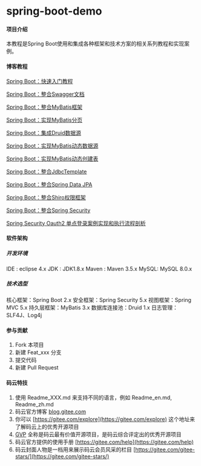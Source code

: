 # spring-boot-demo

#### 项目介绍
本教程是Spring Boot使用和集成各种框架和技术方案的相关系列教程和实现案例。


#### 博客教程

[Spring Boot：快速入门教程](https://www.cnblogs.com/xifengxiaoma/p/11019240.html)

[Spring Boot：整合Swagger文档](https://www.cnblogs.com/xifengxiaoma/p/11022146.html)

[Spring Boot：整合MyBatis框架](https://www.cnblogs.com/xifengxiaoma/p/11024402.html)

[Spring Boot：实现MyBatis分页](https://www.cnblogs.com/xifengxiaoma/p/11027551.html)

[Spring Boot：集成Druid数据源](https://www.cnblogs.com/xifengxiaoma/p/11028248.html)

[Spring Boot：实现MyBatis动态数据源](https://www.cnblogs.com/xifengxiaoma/p/11040336.html)

[Spring Boot：实现MyBatis动态创建表](https://www.cnblogs.com/xifengxiaoma/p/11041509.html)

[Spring Boot：整合JdbcTemplate](https://www.cnblogs.com/xifengxiaoma/p/11046099.html)

[Spring Boot：整合Spring Data JPA](https://www.cnblogs.com/xifengxiaoma/p/11047049.html)

[Spring Boot：整合Shiro权限框架](https://www.cnblogs.com/xifengxiaoma/p/11061142.html)

[Spring Boot：整合Spring Security](https://www.cnblogs.com/xifengxiaoma/p/11106220.html)

[Spring Security Oauth2 单点登录案例实现和执行流程剖析](https://www.cnblogs.com/xifengxiaoma/p/10043173.html)


#### 软件架构

##### 开发环境
IDE : eclipse 4.x
JDK : JDK1.8.x
Maven : Maven 3.5.x
MySQL: MySQL 8.0.x

##### 技术选型
核心框架：Spring Boot 2.x
安全框架：Spring Security 5.x
视图框架：Spring MVC 5.x
持久层框架：MyBatis 3.x
数据库连接池：Druid 1.x
日志管理：SLF4J、Log4j

#### 参与贡献

1. Fork 本项目
2. 新建 Feat_xxx 分支
3. 提交代码
4. 新建 Pull Request


#### 码云特技

1. 使用 Readme\_XXX.md 来支持不同的语言，例如 Readme\_en.md, Readme\_zh.md
2. 码云官方博客 [blog.gitee.com](https://blog.gitee.com)
3. 你可以 [https://gitee.com/explore](https://gitee.com/explore) 这个地址来了解码云上的优秀开源项目
4. [GVP](https://gitee.com/gvp) 全称是码云最有价值开源项目，是码云综合评定出的优秀开源项目
5. 码云官方提供的使用手册 [https://gitee.com/help](https://gitee.com/help)
6. 码云封面人物是一档用来展示码云会员风采的栏目 [https://gitee.com/gitee-stars/](https://gitee.com/gitee-stars/)